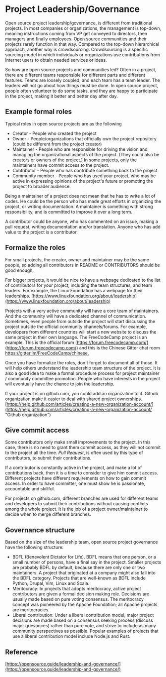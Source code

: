 # Project Leadership/Governance

Open source project leadership/governance, is different from traditional projects. In most companies or organizations, the management is top-down, meaning instructions coming from VP get conveyed to directors, then managers and finally employees. Open source communities and their projects rarely function in that way. Compared to the top-down hierarchical approach, another way is crowdsourcing. Crowdsourcing is a specific sourcing model in which individuals or organizations use contributions from Internet users to obtain needed services or ideas.

So how are open source projects and communities led? Often in a project, there are different teams responsible for different parts and different features. Teams are loosely coupled, and each team has a team leader. The leaders will not go about how things must be done. In open source project, people often volunteer to do some tasks, and they are happy to participate in the project, making it better and better day after day.

## Example formal roles

Typical roles in open source projects are as the following

* Creator -  People who created the project
* Owner - People/organizations that officially own the project repository \(could be different from the project creator\)
* Maintainer - People who are responsible for driving the vision and managing the organizational aspects of the project. \(They could also be creators or owners of the project.\) In some projects, only the maintainers have commit access to the project.
* Contributor - People who has contribute something back to the project
* Community member - People who has used your project, who may be active in expressing opinions of the project's future or promoting the project to broader audience.

Being a maintainer of a project does not mean that he has to write a lot of codes. He could be the person who has made great efforts in organizing the project, or writing documentation. A maintainer is something with strong responsibility, and is committed to improve it over a long term.

A contributor could be anyone, who has commented on an issue, making a pull request, writing documentation and/or translation. Anyone who has add value to the project is a contributor.

## Formalize the roles

For small projects, the creator, owner and maintainer may be the same people, so adding all contributors in README or CONTRIBUTORS should be good enough.

For bigger projects, it would be nice to have a webpage dedicated to the list of contributors for your project, including the team structures, and team leaders. For example, the Linux Foundation has a webpage for their leaderships. [https://www.linuxfoundation.org/about/leadership](https://www.linuxfoundation.org/about/leadership)

Projects with a very active community will have a core team of maintainers. And the community will have a dedicated channel of communication. Sometimes, even people from outside the project will start discussing the project outside the official community channels/forums. For example, developers from different countries will start a new website to discuss the same project in their own language. The FreeCodeCamp project is an example. This is the official forum [https://forum.freecodecamp.com/](https://forum.freecodecamp.com/) and this is the Chinese Gitter chat room[ https://gitter.im/FreeCodeCamp/chinese. ](https://gitter.im/FreeCodeCamp/chinese)

Once you have formalize the roles, don't forget to document all of those. It will help others understand the leadership team structure of the project. It is also a good idea to make a formal procedure process for project maintainer / community committee promotion. People who have interests in the project will eventually have the chance to join the leadership.

If your project is on github.com, you could add an organization to it. Github organization make it easier to deal with shared project ownerships. [https://help.github.com/articles/creating-a-new-organization-account/](https://help.github.com/articles/creating-a-new-organization-account/ "Github organization")

## Give commit access

Some contributors only make small improvements to the project. In this case, there is no need to grant them commit access, as they will not commit to the project all the time. _Pull Request_, is often used by this type of contributors, to submit their contributions.

If a contributor is constantly active in the project, and make a lot of contributions back, then it is a time to consider to give him commit access. Different projects have different requirements on how to gain commit access. In order to have committer, one must show he is passionate, accountable and skillful.

For projects on github.com, different branches are used for different teams and developers to submit their contributions without causing conflicts among the whole project. It is the job of a project owner/maintainer to decide when to merge different branches.

## Governance structure

Based on the size of the leadership team, open source project governance have the following structure:

* BDFL \(Benevolent Dictator for Life\). BDFL means that one person, or a small number of persons, have a final say in the project.  Smaller projects are probably BDFL by default, because there are only one or two maintainers. A project that originated at a company might also fall into the BDFL category. Projects that are well-known as BDFL include Python, Drupal, Vim, Linux and Scala.
* Meritocracy: In projects that adopts meritocracy, active project contributors are given a formal decision making role. Decisions are usually made based on pure voting consensus. The meritocracy concept was pioneered by the Apache Foundation; all Apache projects are meritocracies.
* Liberal contribution: Under a liberal contribution model, major project decisions are made based on a consensus seeking process \(discuss major grievances\) rather than pure vote, and strive to include as many community perspectives as possible. Popular examples of projects that use a liberal contribution model include Node.js and Rust.

## Reference

[https://opensource.guide/leadership-and-governance/](https://opensource.guide/leadership-and-governance/)

